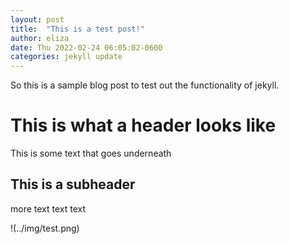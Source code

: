 ```yaml
---
layout: post
title:  "This is a test post!"
author: eliza
date: Thu 2022-02-24 06:05:02-0600
categories: jekyll update
---
```



So this is a sample blog post to test out the functionality of jekyll.

This is what a header looks like
================================

This is some text that goes underneath

This is a subheader
-------------------

more text text text

!(../img/test.png)
